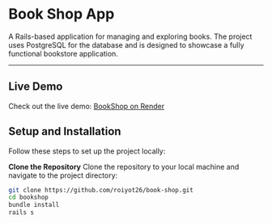 # **Book Shop App**

A Rails-based application for managing and exploring books. The project uses PostgreSQL for the database and is designed to showcase a fully functional bookstore application.

---

## **Live Demo**
Check out the live demo: [BookShop on Render](https://book-shop-efxa.onrender.com/)
 


## **Setup and Installation**

Follow these steps to set up the project locally:

 **Clone the Repository**
Clone the repository to your local machine and navigate to the project directory:
```bash
git clone https://github.com/roiyot26/book-shop.git
cd bookshop
bundle install
rails s
